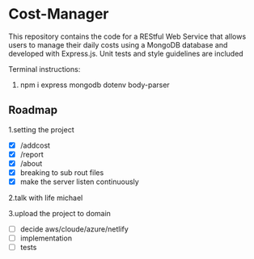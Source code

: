 # Cost-Manager

This repository contains the code for a REStful Web Service that allows users to manage their daily costs using a MongoDB database and developed with Express.js. Unit tests and style guidelines are included

Terminal instructions:

1. npm i express mongodb dotenv body-parser

<!-- ROADMAP -->

## Roadmap

1.setting the project

- [x] /addcost
- [x] /report
- [x] /about
- [x] breaking to sub rout files
- [x] make the server listen continuously

2.talk with life michael

3.upload the project to domain
  - [ ] decide aws/cloude/azure/netlify
  - [ ] implementation
  - [ ] tests
